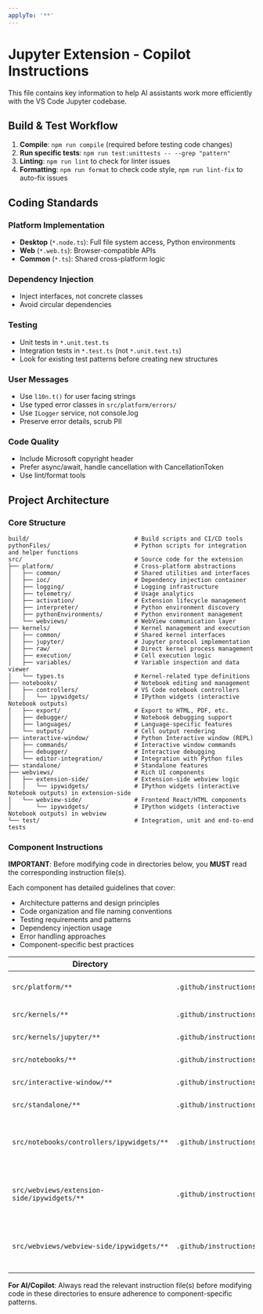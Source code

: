 ```yaml
---
applyTo: '**'
---
```


# Jupyter Extension - Copilot Instructions

This file contains key information to help AI assistants work more efficiently with the VS Code Jupyter codebase.

## Build & Test Workflow
1. **Compile**: `npm run compile` (required before testing code changes)
2. **Run specific tests**: `npm run test:unittests -- --grep "pattern"`
3. **Linting**: `npm run lint` to check for linter issues
4. **Formatting**: `npm run format` to check code style, `npm run lint-fix` to auto-fix issues

## Coding Standards

### Platform Implementation
- **Desktop** (`*.node.ts`): Full file system access, Python environments
- **Web** (`*.web.ts`): Browser-compatible APIs
- **Common** (`*.ts`): Shared cross-platform logic

### Dependency Injection
- Inject interfaces, not concrete classes
- Avoid circular dependencies

### Testing
- Unit tests in `*.unit.test.ts`
- Integration tests in `*.test.ts` (not `*.unit.test.ts`)
- Look for existing test patterns before creating new structures

### User Messages
- Use `l10n.t()` for user facing strings
- Use typed error classes in `src/platform/errors/`
- Use `ILogger` service, not console.log
- Preserve error details, scrub PII

### Code Quality
- Include Microsoft copyright header
- Prefer async/await, handle cancellation with CancellationToken
- Use lint/format tools

## Project Architecture

### Core Structure
```
build/                              # Build scripts and CI/CD tools
pythonFiles/                        # Python scripts for integration and helper functions
src/                                # Source code for the extension
├── platform/                       # Cross-platform abstractions
│   ├── common/                     # Shared utilities and interfaces
│   ├── ioc/                        # Dependency injection container
│   ├── logging/                    # Logging infrastructure
│   ├── telemetry/                  # Usage analytics
│   ├── activation/                 # Extension lifecycle management
│   ├── interpreter/                # Python environment discovery
│   ├── pythonEnvironments/         # Python environment management
│   └── webviews/                   # WebView communication layer
├── kernels/                        # Kernel management and execution
│   ├── common/                     # Shared kernel interfaces
│   ├── jupyter/                    # Jupyter protocol implementation
│   ├── raw/                        # Direct kernel process management
│   ├── execution/                  # Cell execution logic
│   ├── variables/                  # Variable inspection and data viewer
│   └── types.ts                    # Kernel-related type definitions
├── notebooks/                      # Notebook editing and management
│   ├── controllers/                # VS Code notebook controllers
│   │   └── ipywidgets/             # IPython widgets (interactive Notebook outputs)
│   ├── export/                     # Export to HTML, PDF, etc.
│   ├── debugger/                   # Notebook debugging support
│   ├── languages/                  # Language-specific features
│   └── outputs/                    # Cell output rendering
├── interactive-window/             # Python Interactive window (REPL)
│   ├── commands/                   # Interactive window commands
│   ├── debugger/                   # Interactive debugging
│   └── editor-integration/         # Integration with Python files
├── standalone/                     # Standalone features
├── webviews/                       # Rich UI components
│   ├── extension-side/             # Extension-side webview logic
│   │   └── ipywidgets/             # IPython widgets (interactive Notebook outputs) in extension-side
│   └── webview-side/               # Frontend React/HTML components
│       └── ipywidgets/             # IPython widgets (interactive Notebook outputs) in webview
└── test/                           # Integration, unit and end-to-end tests
```

### Component Instructions

**IMPORTANT**: Before modifying code in directories below, you **MUST** read the corresponding instruction file(s).

Each component has detailed guidelines that cover:
- Architecture patterns and design principles
- Code organization and file naming conventions
- Testing requirements and patterns
- Dependency injection usage
- Error handling approaches
- Component-specific best practices


| Directory | Instruction File | Purpose |
|-----------|------------------|---------|
| `src/platform/**` | `.github/instructions/platform.instructions.md` | Cross-platform abstractions |
| `src/kernels/**` | `.github/instructions/kernel.instructions.md` | Kernel management |
| `src/kernels/jupyter/**` | `.github/instructions/kernel-jupyter.instructions.md` | Jupyter protocol |
| `src/notebooks/**` | `.github/instructions/notebooks.instructions.md` | Notebook controllers |
| `src/interactive-window/**` | `.github/instructions/interactiveWindow.instructions.md` | REPL functionality |
| `src/standalone/**` | `.github/instructions/standalone.instructions.md` | Standalone features |
| `src/notebooks/controllers/ipywidgets/**` | `.github/instructions/ipywidgets.instructions.md` | IPython widgets (interactive Notebook outputs) |
| `src/webviews/extension-side/ipywidgets/**` | `.github/instructions/ipywidgets.instructions.md` | IPython Widget (interactive Notebook outputs) communication |
| `src/webviews/webview-side/ipywidgets/**` | `.github/instructions/ipywidgets.instructions.md` | IPython Widget (interactive Notebook outputs) rendering |

**For AI/Copilot**: Always read the relevant instruction file(s) before modifying code in these directories to ensure adherence to component-specific patterns.
